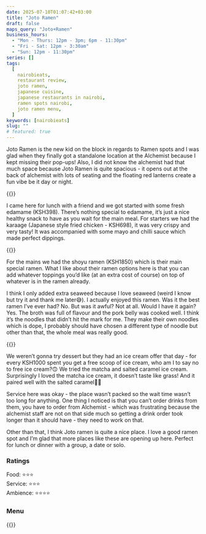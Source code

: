 ```yaml
---
date: 2025-07-10T01:07:42+03:00
title: "Joto Ramen"
draft: false
maps_query: "Joto+Ramen"
business_hours:
  - "Mon - Thurs: 12pm - 3pm; 6pm - 11:30pm"
  - "Fri - Sat: 12pm - 3:30am"
  - "Sun: 12pm - 11:30pm"
series: []
tags:
  [
    nairobieats,
    restaurant review,
    joto ramen,
    japanese cuisine,
    japanese restaurants in nairobi,
    ramen spots nairobi,
    joto ramen menu,
  ]
keywords: [nairobieats]
slug: ""
# featured: true
---
```


Joto Ramen is the new kid on the block in regards to Ramen spots and I was glad when they finally got a standalone location at the Alchemist because I kept missing their pop-ups! Also, I did not know the alchemist had that much space because Joto Ramen is quite spacious - it opens out at the back of alchemist with lots of seating and the floating red lanterns create a fun vibe be it day or night.

{{<image-gallery key="joto-ramen" titles="joto-ramen-01 joto-ramen-02 joto-ramen-03">}}

I came here for lunch with a friend and we got started with some fresh edamame (KSH398). There’s nothing special to edamame, it’s just a nice healthy snack to have as you wait for the main meal. For starters we had the karaage (Japanese style fried chicken - KSH698), it was very crispy and very tasty! It was accompanied with some mayo and chilli sauce which made perfect dippings.

{{<image-gallery key="joto-ramen" titles="joto-ramen-04 joto-ramen-05">}}

For the mains we had the shoyu ramen (KSH1850) which is their main special ramen. What I like about their ramen options here is that you can add whatever toppings you’d like (at an extra cost of course) on top of whatever is in the ramen already.

I think I only added extra seaweed because I love seaweed (weird I know but try it and thank me later😅). I actually enjoyed this ramen. Was it the best ramen I’ve ever had? No. But was it awful? Not at all. Would I have it again? Yes. The broth was full of flavour and the pork belly was cooked well. I think it’s the noodles that didn’t hit the mark for me. They make their own noodles which is dope, I probably should have chosen a different type of noodle but other than that, the whole meal was really good.

{{<image-gallery key="joto-ramen" titles="joto-ramen-06 joto-ramen-07">}}

We weren’t gonna try dessert but they had an ice cream offer that day - for every KSH1000 spent you get a free scoop of ice cream, who am I to say no to free ice cream?🙃 We tried the matcha and salted caramel ice cream. Surprisingly I loved the matcha ice cream, it doesn’t taste like grass! And it paired well with the salted caramel👌🏾

Service here was okay - the place wasn’t packed so the wait time wasn’t too long for anything. One thing I noticed is that you can’t order drinks from them, you have to order from Alchemist - which was frustrating because the alchemist staff are not on that side much so getting a drink order took longer than it should have - they need to work on that.

Other than that, I think Joto ramen is quite a nice place. I love a good ramen spot and I’m glad that more places like these are opening up here. Perfect for lunch or dinner with a group, a date or solo.

### Ratings

Food: ⭐️⭐️⭐️<br>
Service: ⭐️️⭐️⭐️<br>
Ambience: ⭐⭐️⭐️⭐️<br>

### Menu

{{<remote-image-gallery key="joto-ramen-menu">}}
